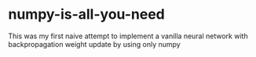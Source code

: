 # numpy-is-all-you-need
This was my first naive attempt to implement a vanilla neural network with backpropagation weight update by using only numpy
